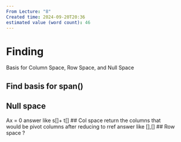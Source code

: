 ```yaml
---
From Lecture: "8"
Created time: 2024-09-20T20:36
estimated value (word count): 46
---
```

# Finding  
Basis for Column Space, Row Space, and Null Space  
## Find basis for span()
## Null space
Ax = 0 answer like s[]+ t[] ## Col space return the columns that  
would be pivot columns after reducing to rref answer like [],[] ## Row  
space ?